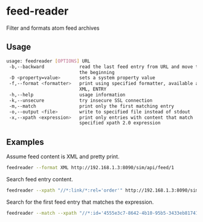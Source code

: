 # feed-reader

Filter and formats atom feed archives

## Usage

```bash
usage: feedreader [OPTIONS] URL
 -b,--backward             read the last feed entry from URL and move to
                           the beginning
 -D <property=value>       sets a system property value
 -f,--format <formatter>   print using specified formatter, available are:
                           XML, ENTRY
 -h,--help                 usage information
 -k,--unsecure             try insecure SSL connection
 -m,--match                print only the first matching entry
 -o,--output <file>        write to specified file instead of stdout
 -x,--xpath <expression>   print only entries with content that match
                           specified xpath 2.0 expression
```                           

## Examples

Assume feed content is XML and pretty print.

```bash
feedreader --format XML http://192.168.1.3:8090/sim/api/feed/1
```

Search feed entry content.

```bash
feedreader --xpath "//*:link/*:rel='order'" http://192.168.1.3:8090/sim/api/feed/1
```

Search for the first feed entry that matches the expression. 

```bash
feedreader --match --xpath "//*:id='4555e3c7-8642-4b10-95b5-3433eb817411'" http://192.168.1.3:8090/sim/api/feed/1
```